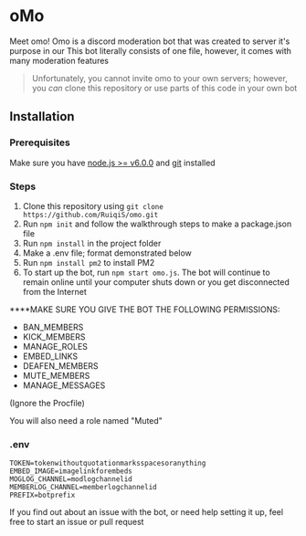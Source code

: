 # oMo
Meet omo! Omo is a discord moderation bot that was created to server it's purpose in our
This bot literally consists of one file, however, it comes with many moderation features
> Unfortunately, you cannot invite omo to your own servers; however, you *can* clone this repository or use parts of this code in your own bot

## Installation
### Prerequisites
Make sure you have [node.js >= v6.0.0](http://nodejs.org) and [git](https://git-scm.com/) installed

### Steps
1. Clone this repository using `git clone https://github.com/RuiqiS/omo.git`
3. Run `npm init` and follow the walkthrough steps to make a package.json file
3. Run `npm install` in the project folder
4. Make a .env file; format demonstrated below
5. Run `npm install pm2` to install PM2
6. To start up the bot, run `npm start omo.js`. The bot will continue to remain online until your computer shuts down or you get disconnected from the Internet

****MAKE SURE YOU GIVE THE BOT THE FOLLOWING PERMISSIONS:
* BAN_MEMBERS
* KICK_MEMBERS
* MANAGE_ROLES
* EMBED_LINKS
* DEAFEN_MEMBERS
* MUTE_MEMBERS
* MANAGE_MESSAGES

(Ignore the Procfile)

You will also need a role named "Muted"

### .env
```
TOKEN=tokenwithoutquotationmarksspacesoranything
EMBED_IMAGE=imagelinkforembeds
MOGLOG_CHANNEL=modlogchannelid
MEMBERLOG_CHANNEL=memberlogchannelid
PREFIX=botprefix
```

If you find out about an issue with the bot, or need help setting it up, feel free to start an issue or pull request
